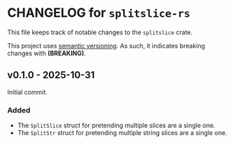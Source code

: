 # CHANGELOG for `splitslice-rs`
This file keeps track of notable changes to the `splitslice` crate.

This project uses [semantic versioning](https://semver.org). As such, it indicates breaking changes with **(BREAKING)**.


## v0.1.0 - 2025-10-31
Initial commit.

### Added
- The `SplitSlice` struct for pretending multiple slices are a single one.
- The `SplitStr` struct for pretending multiple string slices are a single one.
